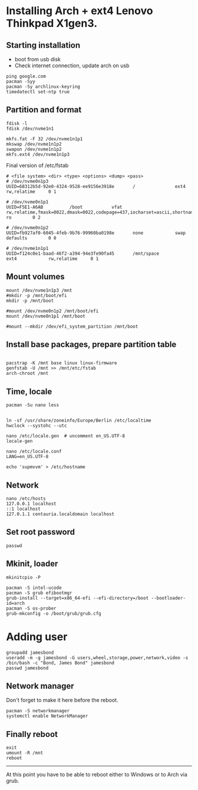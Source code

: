 # Installing Arch + ext4 Lenovo Thinkpad X1gen3.

## Starting installation

+ boot from usb disk
+ Check internet connection, update arch on usb

```
ping google.com
pacman -Syy
pacman -Sy archlinux-keyring
timedatectl set-ntp true
```

## Partition and format

```
fdisk -l
fdisk /dev/nvme1n1

mkfs.fat -F 32 /dev/nvme1n1p1
mkswap /dev/nvme1n1p2
swapon /dev/nvme1n1p2
mkfs.ext4 /dev/nvme1n1p3
```

Final version of /etc/fstab

```
# <file system> <dir> <type> <options> <dump> <pass>
# /dev/nvme0n1p3
UUID=68312b5d-92e0-4324-9528-ee9156e3918e       /               ext4            rw,relatime     0 1

# /dev/nvme0n1p1
UUID=F5E1-A6AB          /boot           vfat            rw,relatime,fmask=0022,dmask=0022,codepage=437,iocharset=ascii,shortname=mixed,utf8,errors=remount-ro        0 2

# /dev/nvme0n1p2
UUID=fb927af0-6045-4feb-9b76-99960ba0198e       none            swap            defaults        0 0

# /dev/nvme1n1p1
UUID=f124c0e1-baad-46f2-a394-94e3fe90fa45       /mnt/space              ext4            rw,relatime     0 1
```

## Mount volumes

```
mount /dev/nvme1n1p3 /mnt
#mkdir -p /mnt/boot/efi 
mkdir -p /mnt/boot

#mount /dev/nvme0n1p2 /mnt/boot/efi
mount /dev/nvme0n1p1 /mnt/boot

#mount --mkdir /dev/efi_system_partition /mnt/boot
```

## Install base packages, prepare partition table

```

pacstrap -K /mnt base linux linux-firmware
genfstab -U /mnt >> /mnt/etc/fstab
arch-chroot /mnt

```

## Time, locale

```
pacman -Su nano less


ln -sf /usr/share/zoneinfo/Europe/Berlin /etc/localtime
hwclock --systohc --utc

nano /etc/locale.gen  # uncomment en_US.UTF-8
locale-gen

nano /etc/locale.conf
LANG=en_US.UTF-8

echo 'supmvvm' > /etc/hostname
```

## Network

```
nano /etc/hosts
127.0.0.1 localhost
::1 localhost
127.0.1.1 centauria.localdomain localhost

```

## Set root password

```
passwd
```

## Mkinit, loader

```
mkinitcpio -P

pacman -S intel-ucode
pacman -S grub efibootmgr
grub-install --target=x86_64-efi --efi-directory=/boot --bootloader-id=arch
pacman -S os-prober
grub-mkconfig -o /boot/grub/grub.cfg
```

# Adding user

```
groupadd jamesbond
useradd -m -g jamesbond -G users,wheel,storage,power,network,video -s /bin/bash -c "Bond, James Bond" jamesbond
passwd jamesbond
```

## Network manager

Don't forget to make it here before the reboot.

```
pacman -S networkmanager
systemctl enable NetworkManager
```

## Finally reboot

```
exit
umount -R /mnt
reboot
```

<hr>

At this point you have to be able to reboot
either to Windows or to Arch via grub.

